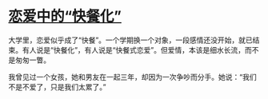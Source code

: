 # [恋爱中的“快餐化”](https://hoo.be/51chiguaapp)
大学里，恋爱似乎成了“快餐”。一个学期换一个对象，一段感情还没开始，就已结束。有人说是“快餐化”，有人说是“快餐式恋爱”。但爱情，本该是细水长流，而不是匆匆一瞥。

我曾见过一个女孩，她和男友在一起三年，却因为一次争吵而分手。她说：“我们不是不爱了，只是我们太累了。”
